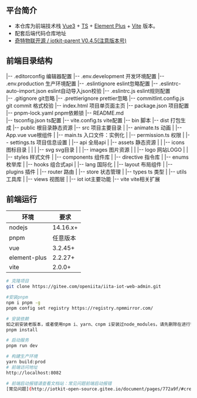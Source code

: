 ## 平台简介

* 本仓库为前端技术栈 [Vue3](https://v3.cn.vuejs.org) + [TS](https://www.typescriptlang.org/) + [Element Plus](https://element-plus.org/zh-CN) + [Vite](https://cn.vitejs.dev) 版本。
* 配套后端代码仓库地址
* [奇特物联开源 / iotkit-parent V0.4.5(注意版本号)](https://gitee.com/iotkit-open-source/iotkit-parent.git)

## 前端目录结构
|-- .editorconfig              编辑器配置
|-- .env.development           开发环境配置
|-- .env.production            生产环境配置
|-- .eslintignore              eslint忽略配置
|-- .eslintrc-auto-import.json eslint自动导入json校验
|-- .eslintrc.js               eslint规则配置  
|-- .gitignore                 git忽略
|-- .prettierignore            prettier忽略
|-- commitlint.config.js       git commit 格式校验
|-- index.html                 项目单页面主页
|-- package.json               项目配置  
|-- pnpm-lock.yaml             pnpm依赖锁
|-- README.md                  
|-- tsconfig.json              ts配置
|-- vite.config.ts             vite配置
|-- bin                        脚本
|-- dist                       打包生成
|-- public                     根目录静态资源
|-- src                        项目主要目录
|   |-- animate.ts             动画
|   |-- App.vue                vue根组件
|   |-- main.ts                入口文件：实例化
|   |-- permission.ts          权限
|   |-- settings.ts            项目信息设置
|   |-- api                    全局api
|   |-- assets                 静态资源
|   |   |-- icons              图标目录
|   |   |   |-- svg            svg目录
|   |   |-- images             图片资源
|   |   |-- logo               网站LOGO
|   |   |-- styles             样式文件
|   |-- components             组件库
|   |-- directive              指令库
|   |-- enums                  枚举库
|   |-- hooks                  组合式api
|   |-- lang                   国际化
|   |-- layout                 布局组件
|   |-- plugins                插件
|   |-- router                 路由
|   |-- store                  状态管理
|   |-- types                  ts 类型
|   |-- utils                  工具库
|   |-- views                  视图层
|       |-- iot                iot主要功能
|-- vite                       vite相关扩展
## 前端运行

|环境|要求|
|--|--|
|nodejs|14.16.x+|
|pnpm|任意版本|
|vue|3.2.45+|
|element-plus|2.2.27+|
|vite|2.0.0+|

```bash
# 克隆项目
git clone https://gitee.com/openiita/iita-iot-web-admin.git

#安装pnpm
npm i pnpm -g
pnpm config set registry https://registry.npmmirror.com/

# 安装依赖
如之前安装老版本，或者使用npm i、yarn、cnpm i安装过node_modules，请先删除在进行安装。
pnpm install

# 启动服务
pnpm run dev

# 构建生产环境 
yarn build:prod
# 前端访问地址
http://localhost:8082

# 前端启动报错请查看文档站：常见问题前端启动报错
[常见问题](http://iotkit-open-source.gitee.io/document/pages/772a9f/#creating-server-tcp-listening-socket-127-0-0-1-6379-bind-no-such-file-or-directory)